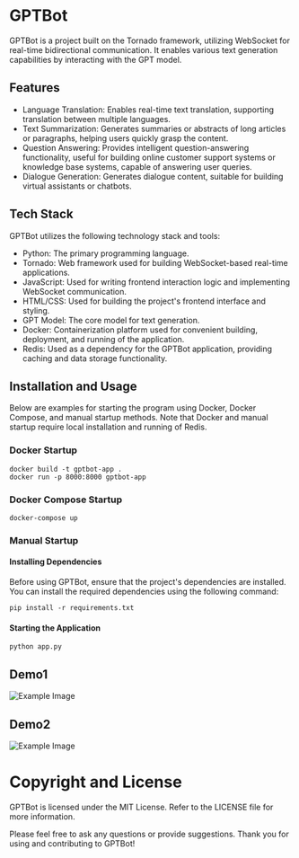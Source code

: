 # GPTBot
GPTBot is a project built on the Tornado framework, utilizing WebSocket for real-time bidirectional communication. It enables various text generation capabilities by interacting with the GPT model.

## Features
- Language Translation: Enables real-time text translation, supporting translation between multiple languages.
- Text Summarization: Generates summaries or abstracts of long articles or paragraphs, helping users quickly grasp the content.
- Question Answering: Provides intelligent question-answering functionality, useful for building online customer support systems or knowledge base systems, capable of answering user queries.
- Dialogue Generation: Generates dialogue content, suitable for building virtual assistants or chatbots.

## Tech Stack
GPTBot utilizes the following technology stack and tools:

- Python: The primary programming language.
- Tornado: Web framework used for building WebSocket-based real-time applications.
- JavaScript: Used for writing frontend interaction logic and implementing WebSocket communication.
- HTML/CSS: Used for building the project's frontend interface and styling.
- GPT Model: The core model for text generation.
- Docker: Containerization platform used for convenient building, deployment, and running of the application.
- Redis: Used as a dependency for the GPTBot application, providing caching and data storage functionality.


## Installation and Usage

Below are examples for starting the program using Docker, Docker Compose, and manual startup methods. Note that Docker and manual startup require local installation and running of Redis.

### Docker Startup
```
docker build -t gptbot-app .
docker run -p 8000:8000 gptbot-app
```

### Docker Compose Startup
```
docker-compose up
```

### Manual Startup

#### Installing Dependencies
Before using GPTBot, ensure that the project's dependencies are installed. You can install the required dependencies using the following command:

```
pip install -r requirements.txt

```


#### Starting the Application
```
python app.py
```

## Demo1
![Example Image](../static/images/demo.gif)

## Demo2
![Example Image](../static/images/demo2.gif)



# Copyright and License
GPTBot is licensed under the MIT License. Refer to the LICENSE file for more information.

Please feel free to ask any questions or provide suggestions. Thank you for using and contributing to GPTBot!